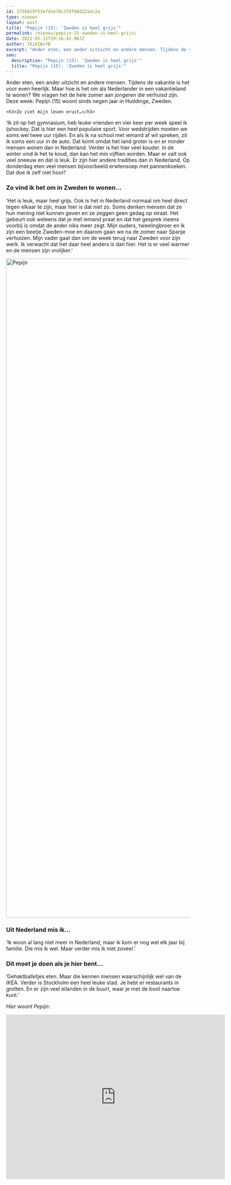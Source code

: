 ```yaml
---
id: 175b819f53ef41e78c37dfb0d22a3c2a
type: nieuws
layout: post
title: "Pepijn (15): 'Zweden is heel grijs'"
permalink: /nieuws/pepijn-15-zweden-is-heel-grijs/
date: 2022-05-11T19:16:41.067Z
author: 7biA1WiYB
excerpt: "Ander eten, een ander uitzicht en andere mensen. Tijdens de vakantie is het voor even heerlijk. Maar hoe is het om als Nederlander in een vakantieland te wonen? We vragen het de hele zomer aan jongeren die verhuisd zijn. Deze week: Pepijn (15) woont sinds negen jaar in Huddinge, Zweden.  "
seo:
  description: "Pepijn (15): 'Zweden is heel grijs'"
  title: "Pepijn (15): 'Zweden is heel grijs'"
---
```

Ander eten, een ander uitzicht en andere mensen. Tijdens de vakantie is het voor even heerlijk. Maar hoe is het om als Nederlander in een vakantieland te wonen? We vragen het de hele zomer aan jongeren die verhuisd zijn. Deze week: Pepijn (15) woont sinds negen jaar in Huddinge, Zweden.  

    <h3>Zo ziet mijn leven eruit…</h3>
<p>‘Ik zit op het gymnasium, heb leuke vrienden en vier keer per week speel ik ijshockey. Dat is hier een heel populaire sport. Voor wedstrijden moeten we soms wel twee uur rijden. En als ik na school met iemand af wil spreken, zit ik soms een uur in de auto. Dat komt omdat het land groter is en er minder mensen wonen dan in Nederland. Verder is het hier veel kouder. In de winter vind ik het te koud, dan kan het min vijftien worden. Maar er valt ook veel sneeuw en dat is leuk. Er zijn hier andere tradities dan in Nederland. Op donderdag eten veel mensen bijvoorbeeld erwtensoep met pannenkoeken. Dat doe ik zelf niet hoor!’</p>
<h3>Zo vind ik het om in Zweden te wonen…</h3>
<p>‘Het is leuk, maar heel grijs. Ook is het in Nederland normaal om heel direct tegen elkaar te zijn, maar hier is dat niet zo. Soms denken mensen dat ze hun mening niet kunnen geven en ze zeggen geen gedag op straat. Het gebeurt ook weleens dat je met iemand praat en dat het gesprek ineens voorbij is omdat de ander niks meer zegt. Mijn ouders, tweelingbroer en ik zijn een beetje Zweden-moe en daarom gaan we na de zomer naar Spanje verhuizen. Mijn vader gaat dan om de week terug naar Zweden voor zijn werk. Ik verwacht dat het daar heel anders is dan hier. Het is er veel warmer en de mensen zijn vrolijker.’</p>
<p><div class="media media-element-container media-default"><div id="file-538006" class="file file-image file-image-png">

        
  
  <div class="content">
    <img alt="Pepijn" title="Pepijn" height="1801" width="1002" class="media-element file-default" data-delta="1" src="https://7dagen.netlify.app/sites/default/files/Screenshot_20190716-183749%20%28002%29.png">  </div>

  
</div>
</div>
<h3>Uit Nederland mis ik…</h3>
<p>‘Ik woon al lang niet meer in Nederland, maar ik kom er nog wel elk jaar bij familie. Die mis ik wel. Maar verder mis ik niet zoveel.’ </p>
<h3>Dit moet je doen als je hier bent…</h3>
<p>’Gehaktballetjes eten. Maar die kennen mensen waarschijnlijk wel van de IKEA. Verder is Stockholm een heel leuke stad. Je hebt er restaurants in grotten. En er zijn veel eilanden in de buurt, waar je met de boot naartoe kunt.’   </p>
<p><em>Hier woont Pepijn:</em></p>
<p><iframe allowfullscreen="" frameborder="0" height="450" src="https://www.google.com/maps/embed?pb=!1m18!1m12!1m3!1d11185911.930339357!2d12.694061421797109!3d53.2393782310314!2m3!1f0!2f0!3f0!3m2!1i1024!2i768!4f13.1!3m3!1m2!1s0x465f70fbb9c047f7%3A0x88eec5e5ad2b59fb!2sHuddinge%2C+Zweden!5e0!3m2!1snl!2snl!4v1565177897803!5m2!1snl!2snl" width="600"></iframe></p>  
